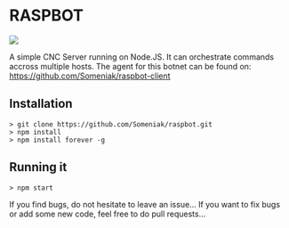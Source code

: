 RASPBOT
=======
![](https://i.imgur.com/jJh6rkX.png)

A simple CNC Server running on Node.JS. It can orchestrate commands accross multiple hosts.
The agent for this botnet can be found on: https://github.com/Someniak/raspbot-client


## Installation
```
> git clone https://github.com/Someniak/raspbot.git
> npm install
> npm install forever -g
```

## Running it
```
> npm start
```

If you find bugs, do not hesitate to leave an issue...
If you want to fix bugs or add some new code, feel free to do pull requests...

